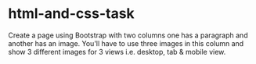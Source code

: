 # html-and-css-task
Create a page using Bootstrap with two columns one has a paragraph and another has an image. You'll have to use three images in this column and show 3 different images for 3 views i.e. desktop, tab &amp; mobile view.

